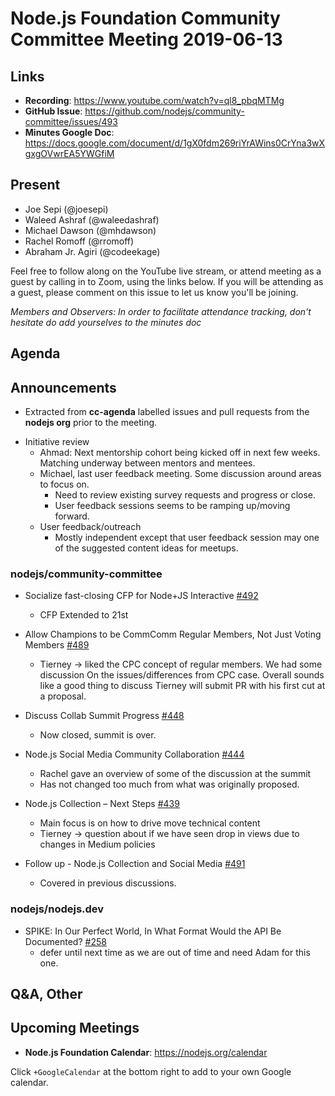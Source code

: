 # Node.js Foundation Community Committee Meeting 2019-06-13

## Links

- **Recording**: https://www.youtube.com/watch?v=ql8_pbqMTMg
- **GitHub Issue**: https://github.com/nodejs/community-committee/issues/493
- **Minutes Google Doc**: https://docs.google.com/document/d/1gX0fdm269riYrAWins0CrYna3wXgxgOVwrEA5YWGfiM

## Present

- Joe Sepi (@joesepi)
- Waleed Ashraf (@waleedashraf)
- Michael Dawson (@mhdawson)
- Rachel Romoff (@rromoff)
- Abraham Jr. Agiri (@codeekage)

Feel free to follow along on the YouTube live stream, or attend meeting as a guest
by calling in to Zoom, using the links below. If you will be attending as a guest,
please comment on this issue to let us know you'll be joining.

_Members and Observers: In order to facilitate attendance tracking, don't hesitate do add yourselves to the minutes doc_

## Agenda

## Announcements

- Extracted from **cc-agenda** labelled issues and pull requests from the **nodejs org** prior to the meeting.

* Initiative review
  - Ahmad: Next mentorship cohort being kicked off in next few weeks. Matching
    underway between mentors and mentees.
  - Michael, last user feedback meeting. Some discussion around areas to focus on.
    - Need to review existing survey requests and progress or close.
    - User feedback sessions seems to be ramping up/moving forward.
  - User feedback/outreach
    - Mostly independent except that user feedback session may one of the suggested
      content ideas for meetups.

### nodejs/community-committee

- Socialize fast-closing CFP for Node+JS Interactive [#492](https://github.com/nodejs/community-committee/issues/492)

  - CFP Extended to 21st

- Allow Champions to be CommComm Regular Members, Not Just Voting Members [#489](https://github.com/nodejs/community-committee/issues/489)

  - Tierney -> liked the CPC concept of regular members. We had some discussion
    On the issues/differences from CPC case. Overall sounds like a good thing to discuss
    Tierney will submit PR with his first cut at a proposal.

- Discuss Collab Summit Progress [#448](https://github.com/nodejs/community-committee/issues/448)

  - Now closed, summit is over.

- Node.js Social Media Community Collaboration [#444](https://github.com/nodejs/community-committee/issues/444)

  - Rachel gave an overview of some of the discussion at the summit
  - Has not changed too much from what was originally proposed.

- Node.js Collection – Next Steps [#439](https://github.com/nodejs/community-committee/issues/439)

  - Main focus is on how to drive move technical content
  - Tierney -> question about if we have seen drop in views due to changes in Medium policies

- Follow up - Node.js Collection and Social Media
  [#491](https://github.com/nodejs/community-committee/issues/491)
  - Covered in previous discussions.

### nodejs/nodejs.dev

- SPIKE: In Our Perfect World, In What Format Would the API Be Documented? [#258](https://github.com/nodejs/nodejs.dev/issues/258)
  - defer until next time as we are out of time and need Adam for this one.

## Q&A, Other

## Upcoming Meetings

- **Node.js Foundation Calendar**: https://nodejs.org/calendar

Click `+GoogleCalendar` at the bottom right to add to your own Google calendar.
